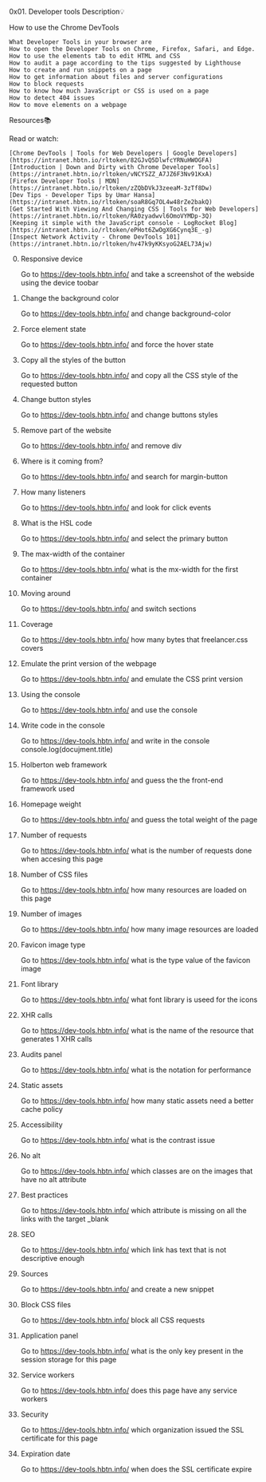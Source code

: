 0x01. Developer tools
Description:bulb:

How to use the Chrome DevTools

    What Developer Tools in your browser are
    How to open the Developer Tools on Chrome, Firefox, Safari, and Edge.
    How to use the elements tab to edit HTML and CSS
    How to audit a page according to the tips suggested by Lighthouse
    How to create and run snippets on a page
    How to get information about files and server configurations
    How to block requests
    How to know how much JavaScript or CSS is used on a page
    How to detect 404 issues
    How to move elements on a webpage

Resources:books:

Read or watch:

    [Chrome DevTools | Tools for Web Developers | Google Developers] (https://intranet.hbtn.io/rltoken/82GJvQ5DlwfcYRNuHWOGFA)
    [Introduction | Down and Dirty with Chrome Developer Tools] (https://intranet.hbtn.io/rltoken/vNCYSZZ_A7JZ6F3Nv91KxA)
    [Firefox Developer Tools | MDN] (https://intranet.hbtn.io/rltoken/zZQbDVkJ3zeeaM-3zTf8Dw)
    [Dev Tips - Developer Tips by Umar Hansa] (https://intranet.hbtn.io/rltoken/soaR8Gq7OL4w48rZe2bakQ)
    [Get Started With Viewing And Changing CSS | Tools for Web Developers] (https://intranet.hbtn.io/rltoken/RA0zyadwvl6OmoVYMDp-3Q)
    [Keeping it simple with the JavaScript console - LogRocket Blog] (https://intranet.hbtn.io/rltoken/ePHot6ZwOgXG6Cynq3E_-g)
    [Inspect Network Activity - Chrome DevTools 101] (https://intranet.hbtn.io/rltoken/hv47k9yKKsyoG2AEL73Ajw)

0. Responsive device

    Go to https://dev-tools.hbtn.info/ and take a screenshot of the webside using the device toobar

1. Change the background color

    Go to https://dev-tools.hbtn.info/ and change background-color

2. Force element state

    Go to https://dev-tools.hbtn.info/ and force the hover state

3. Copy all the styles of the button

    Go to https://dev-tools.hbtn.info/ and copy all the CSS style of the requested button

4. Change button styles

    Go to https://dev-tools.hbtn.info/ and change buttons styles

5. Remove part of the website

    Go to https://dev-tools.hbtn.info/ and remove div

6. Where is it coming from?

    Go to https://dev-tools.hbtn.info/ and search for margin-button

7. How many listeners

    Go to https://dev-tools.hbtn.info/ and look for click events

8. What is the HSL code

    Go to https://dev-tools.hbtn.info/ and select the primary button

9. The max-width of the container

    Go to https://dev-tools.hbtn.info/ what is the mx-width for the first container

10. Moving around

    Go to https://dev-tools.hbtn.info/ and switch sections

11. Coverage

    Go to https://dev-tools.hbtn.info/ how many bytes that freelancer.css covers

12. Emulate the print version of the webpage

    Go to https://dev-tools.hbtn.info/ and emulate the CSS print version

13. Using the console

    Go to https://dev-tools.hbtn.info/ and use the console

14. Write code in the console

    Go to https://dev-tools.hbtn.info/ and write in the console console.log(docujment.title)

15. Holberton web framework

    Go to https://dev-tools.hbtn.info/ and guess the the front-end framework used

16. Homepage weight

    Go to https://dev-tools.hbtn.info/ and guess the total weight of the page

17. Number of requests

    Go to https://dev-tools.hbtn.info/ what is the number of requests done when accesing this page

18. Number of CSS files

    Go to https://dev-tools.hbtn.info/ how many resources are loaded on this page

19. Number of images

    Go to https://dev-tools.hbtn.info/ how many image resources are loaded

20. Favicon image type

    Go to https://dev-tools.hbtn.info/ what is the type value of the favicon image

21. Font library

    Go to https://dev-tools.hbtn.info/ what font library is useed for the icons

22. XHR calls

    Go to https://dev-tools.hbtn.info/ what is the name of the resource that generates 1 XHR calls

23. Audits panel

    Go to https://dev-tools.hbtn.info/ what is the notation for performance

24. Static assets

    Go to https://dev-tools.hbtn.info/ how many static assets need a better cache policy

25. Accessibility

    Go to https://dev-tools.hbtn.info/ what is the contrast issue

26. No alt

    Go to https://dev-tools.hbtn.info/ which classes are on the images that have no alt attribute

27. Best practices

    Go to https://dev-tools.hbtn.info/ which attribute is missing on all the links with the target _blank

28. SEO

    Go to https://dev-tools.hbtn.info/ which link has text that is not descriptive enough

29. Sources

    Go to https://dev-tools.hbtn.info/ and create a new snippet

30. Block CSS files

    Go to https://dev-tools.hbtn.info/ block all CSS requests

31. Application panel

    Go to https://dev-tools.hbtn.info/ what is the only key present in the session storage for this page

32. Service workers

    Go to https://dev-tools.hbtn.info/ does this page have any service workers

33. Security

    Go to https://dev-tools.hbtn.info/ which organization issued the SSL certificate for this page

34. Expiration date

    Go to https://dev-tools.hbtn.info/ when does the SSL certificate expire

